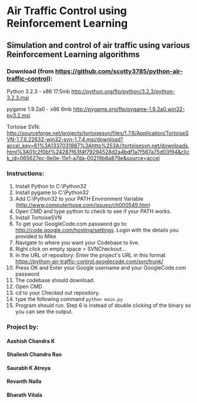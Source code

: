 # Air Traffic Control using Reinforcement Learning

## Simulation and control of air traffic using various Reinforcement Learning algorithms

### Download (from https://github.com/scotty3785/python-air-traffic-control):
Python 3.2.3 - x86 17.5mb
http://python.org/ftp/python/3.2.3/python-3.2.3.msi

pygame 1.9.2a0 - x86 6mb
http://pygame.org/ftp/pygame-1.9.2a0.win32-py3.2.msi

Tortoise SVN:
http://sourceforge.net/projects/tortoisesvn/files/1.7.6/Application/TortoiseSVN-1.7.6.22632-win32-svn-1.7.4.msi/download?accel_key=61%3A1337031887%3Ahttp%253A//tortoisesvn.net/downloads.html%3A01c2f0bf%24287f63f4f79294528d2a4bdf1a7f567a75d03f94&click_id=065627ec-9e0e-11e1-a7da-00219b8a879e&source=accel

### Instructions:

1. Install Python to C:\Python32
2. Install pygame to C:\Python32
3. Add C:\Python32 to your PATH Environment Variable (http://www.computerhope.com/issues/ch000549.htm)
4. Open CMD and type python to check to see if your PATH works.
5. Install TortoiseSVN
6. To get your GoogleCode.com password go to: http://code.google.com/hosting/settings. Login with the details you provided to Mike
7. Navigate to where you want your Codebase to live.
8. Right click on empty space > SVNCheckout...
9. In the URL of repository: Enter the project's URL in this format https://python-air-traffic-control.googlecode.com/svn/trunk/
10. Press OK and Enter your Google username and your GoogleCode.com password
11. The codebase should download.
12. Open CMD
13. cd to your Checked out repository.
14. type the following command `python main.py`
15. Program should run. Step 6 is instead of double clicking of the binary so you can see the output.

### Project by:

#### Aashish Chandra K
#### Shailesh Chandra Rao    
#### Saurabh K Atreya
#### Revanth Nalla
#### Bharath Vitala